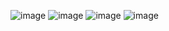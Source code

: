 ![image](https://github.com/kocgurbuzislam/Food-Delevery/assets/109143949/db622eaf-3f07-499d-8d41-326955c5a1d5)
![image](https://github.com/kocgurbuzislam/Food-Delevery/assets/109143949/1b11c067-2cd4-47e5-ba06-851171dbc91e)
![image](https://github.com/kocgurbuzislam/Food-Delevery/assets/109143949/f616cd9a-91e1-4a61-9cc2-45ffcd9943b9)
![image](https://github.com/kocgurbuzislam/Food-Delevery/assets/109143949/c9725d84-9397-42c6-a5ae-a8c62452ef95)



